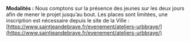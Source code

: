 **Modalités :** Nous comptons sur la présence des jeunes sur les deux jours afin de mener le projet jusqu’au bout. Les places sont limitées, une inscription est nécessaire depuis le site de la Ville : [https://www.saintjeandebraye.fr/evenement/ateliers-urbbraye/](https://www.saintjeandebraye.fr/evenement/ateliers-urbbraye/)
